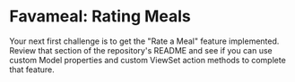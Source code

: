 # Favameal: Rating Meals

Your next first challenge is to get the "Rate a Meal" feature implemented. Review that section of the repository's README and see if you can use custom Model properties and custom ViewSet action methods to complete that feature.

